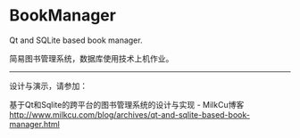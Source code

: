 BookManager
===========

Qt and SQLite based book manager.

简易图书管理系统，数据库使用技术上机作业。

---

设计与演示，请参加：

基于Qt和Sqlite的跨平台的图书管理系统的设计与实现 - MilkCu博客  
<http://www.milkcu.com/blog/archives/qt-and-sqlite-based-book-manager.html>
